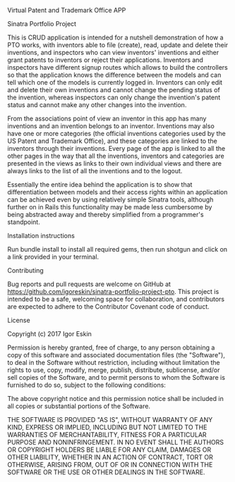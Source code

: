 Virtual Patent and Trademark Office APP

Sinatra Portfolio Project

This is CRUD application is intended for a nutshell demonstration of how a PTO works, with inventors able to file (create), read, update and delete their inventions, and inspectors who can view inventors' inventions and either grant patents to inventors or reject their applications. Inventors and inspectors have different signup routes which allows to build the controllers so that the application knows the difference between the models and can tell which one of the models is currently logged in. Inventors can only edit and delete their own inventions and cannot change the pending status of the invention, whereas inspectors can only change the invention's patent status and cannot make any other changes into the invention.

From the associations point of view an inventor in this app has many inventions and an invention belongs to an inventor. Inventions may also have one or more categories (the official inventions categories used by the US Patent and Trademark Office), and these categories are linked to the inventors through their inventions. Every page of the app is linked to all the other pages in the way that all the inventions, inventors and categories are presented in the views as links to their own individual views and there are always links to the list of all the inventions and to the logout.

Essentially the entire idea behind the application is to show that differentiation between models and their access rights within an application can be achieved even by using relatively simple Sinatra tools, although further on in Rails this functionality may be made less cumbersome by being abstracted away and thereby simplified from a programmer's standpoint.

Installation instructions

Run bundle install to install all required gems, then run shotgun and click on a link provided in your terminal.

Contributing

Bug reports and pull requests are welcome on GitHub at https://github.com/igoreskin/sinatra-portfolio-project-pto. This project is intended to be a safe, welcoming space for collaboration, and contributors are expected to adhere to the Contributor Covenant code of conduct.

License

Copyright (c) 2017 Igor Eskin

Permission is hereby granted, free of charge, to any person obtaining
a copy of this software and associated documentation files (the
"Software"), to deal in the Software without restriction, including
without limitation the rights to use, copy, modify, merge, publish,
distribute, sublicense, and/or sell copies of the Software, and to
permit persons to whom the Software is furnished to do so, subject to
the following conditions:

The above copyright notice and this permission notice shall be
included in all copies or substantial portions of the Software.

THE SOFTWARE IS PROVIDED "AS IS", WITHOUT WARRANTY OF ANY KIND,
EXPRESS OR IMPLIED, INCLUDING BUT NOT LIMITED TO THE WARRANTIES OF
MERCHANTABILITY, FITNESS FOR A PARTICULAR PURPOSE AND
NONINFRINGEMENT. IN NO EVENT SHALL THE AUTHORS OR COPYRIGHT HOLDERS BE
LIABLE FOR ANY CLAIM, DAMAGES OR OTHER LIABILITY, WHETHER IN AN ACTION
OF CONTRACT, TORT OR OTHERWISE, ARISING FROM, OUT OF OR IN CONNECTION
WITH THE SOFTWARE OR THE USE OR OTHER DEALINGS IN THE SOFTWARE.

